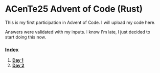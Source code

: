 # ACenTe25 Advent of Code (Rust)

This is my first participation in Advent of Code. I will upload my code here.

Answers were validated with my inputs. I know I'm late, I just decided to start 
doing this now.

### Index

1. [**Day 1**](src/day_1/mod.rs)
2. [**Day 2**](src/day_2/mod.rs)